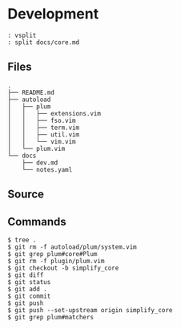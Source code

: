 # Development
    : vsplit
    : split docs/core.md

## Files
    .
    ├── README.md
    ├── autoload
    │   ├── plum
    │   │   ├── extensions.vim
    │   │   ├── fso.vim
    │   │   ├── term.vim
    │   │   ├── util.vim
    │   │   └── vim.vim
    │   └── plum.vim
    └── docs
        ├── dev.md
        └── notes.yaml

## Source

## Commands
    $ tree .
    $ git rm -f autoload/plum/system.vim
    $ git grep plum#core#Plum
    $ git rm -f plugin/plum.vim
    $ git checkout -b simplify_core
    $ git diff
    $ git status
    $ git add .
    $ git commit
    $ git push
    $ git push --set-upstream origin simplify_core
    $ git grep plum#matchers

